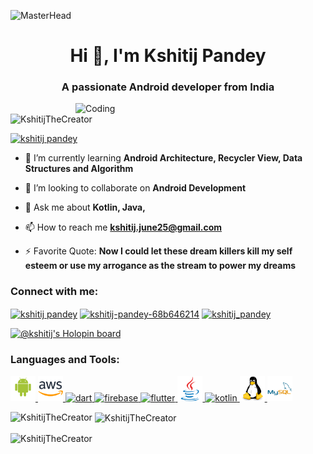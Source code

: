 ![MasterHead](https://1.bp.blogspot.com/-7A4WynwLsMw/XbBpCXG8fHI/AAAAAAAAMt4/uOa1bpLskYgrwGbllhSu2SDj_Mig8SXJQCLcBGAsYHQ/s1600/2000_600px.gif)
<h1 align="center">Hi 👋, I'm Kshitij Pandey</h1>
<h3 align="center">A passionate Android developer from India</h3>
<img align="right" alt="Coding" width="400" src="https://cdn.dribbble.com/users/1162077/screenshots/3848914/programmer.gif">

<p align="left"> <img src="https://komarev.com/ghpvc/?username=KshitijTheCreator&label=Profile%20views&color=0e75b6&style=flat" alt="KshitijTheCreator" /> </p>

<p align="left"> <a href="https://twitter.com/kshitij pandey" target="blank"><img src="https://img.shields.io/twitter/follow/kshitij pandey?logo=twitter&style=for-the-badge" alt="kshitij pandey" /></a> </p>

- 🌱 I’m currently learning **Android Architecture, Recycler View, Data Structures and Algorithm**

- 👯 I’m looking to collaborate on **Android Development**

- 💬 Ask me about **Kotlin, Java,**

- 📫 How to reach me **kshitij.june25@gmail.com**

- ⚡ Favorite Quote: **Now I could let these dream killers kill my self esteem or use my arrogance as the stream to power my dreams**
<h3 align="left">Connect with me:</h3>
<p align="left">
<a href="https://twitter.com/kshitij pandey" target="blank"><img align="center" src="https://raw.githubusercontent.com/rahuldkjain/github-profile-readme-generator/master/src/images/icons/Social/twitter.svg" alt="kshitij pandey" height="30" width="40" /></a>
<a href="https://linkedin.com/in/kshitij-pandey-68b646214" target="blank"><img align="center" src="https://raw.githubusercontent.com/rahuldkjain/github-profile-readme-generator/master/src/images/icons/Social/linked-in-alt.svg" alt="kshitij-pandey-68b646214" height="30" width="40" /></a>
<a href="https://www.leetcode.com/kshitij_pandey" target="blank"><img align="center" src="https://raw.githubusercontent.com/rahuldkjain/github-profile-readme-generator/master/src/images/icons/Social/leet-code.svg" alt="kshitij_pandey" height="30" width="40" /></a>
</p>

[![@kshitij's Holopin board](https://holopin.io/api/user/board?user=kshitij)](https://holopin.io/@kshitij)

<h3 align="left">Languages and Tools:</h3>
<p align="left"> <a href="https://developer.android.com" target="_blank" rel="noreferrer"> <img src="https://raw.githubusercontent.com/devicons/devicon/master/icons/android/android-original-wordmark.svg" alt="android" width="40" height="40"/> </a> <a href="https://aws.amazon.com" target="_blank" rel="noreferrer"> <img src="https://raw.githubusercontent.com/devicons/devicon/master/icons/amazonwebservices/amazonwebservices-original-wordmark.svg" alt="aws" width="40" height="40"/> </a> <a href="https://dart.dev" target="_blank" rel="noreferrer"> <img src="https://www.vectorlogo.zone/logos/dartlang/dartlang-icon.svg" alt="dart" width="40" height="40"/> </a> <a href="https://firebase.google.com/" target="_blank" rel="noreferrer"> <img src="https://www.vectorlogo.zone/logos/firebase/firebase-icon.svg" alt="firebase" width="40" height="40"/> </a> <a href="https://flutter.dev" target="_blank" rel="noreferrer"> <img src="https://www.vectorlogo.zone/logos/flutterio/flutterio-icon.svg" alt="flutter" width="40" height="40"/> </a> <a href="https://www.java.com" target="_blank" rel="noreferrer"> <img src="https://raw.githubusercontent.com/devicons/devicon/master/icons/java/java-original.svg" alt="java" width="40" height="40"/> </a> <a href="https://kotlinlang.org" target="_blank" rel="noreferrer"> <img src="https://www.vectorlogo.zone/logos/kotlinlang/kotlinlang-icon.svg" alt="kotlin" width="40" height="40"/> </a> <a href="https://www.linux.org/" target="_blank" rel="noreferrer"> <img src="https://raw.githubusercontent.com/devicons/devicon/master/icons/linux/linux-original.svg" alt="linux" width="40" height="40"/> </a> <a href="https://www.mysql.com/" target="_blank" rel="noreferrer"> <img src="https://raw.githubusercontent.com/devicons/devicon/master/icons/mysql/mysql-original-wordmark.svg" alt="mysql" width="40" height="40"/> </a> </p>

<p><img align="left" src="https://github-readme-stats.vercel.app/api/top-langs?username=KshitijTheCreator&show_icons=true&locale=en&layout=compact" alt="KshitijTheCreator" /></p>

<p>&nbsp;<img align="center" src="https://github-readme-stats.vercel.app/api?username=KshitijTheCreator&show_icons=true&locale=en" alt="KshitijTheCreator" /></p>

<p><img align="center" src="https://github-readme-streak-stats.herokuapp.com/?user=KshitijTheCreator&" alt="KshitijTheCreator" /></p>
